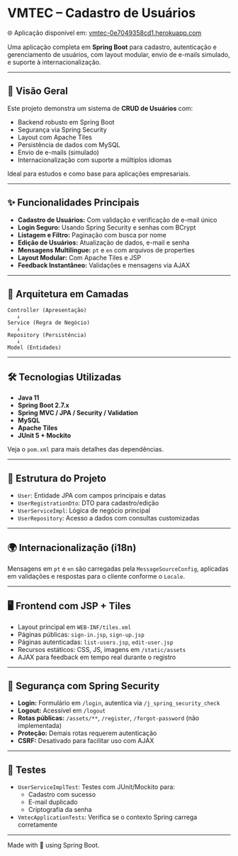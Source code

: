 # VMTEC – Cadastro de Usuários

🌐 Aplicação disponível em: [vmtec-0e7049358cd1.herokuapp.com](https://vmtec-0e7049358cd1.herokuapp.com/)

Uma aplicação completa em **Spring Boot** para cadastro, autenticação e gerenciamento de usuários, com layout modular, envio de e-mails simulado, e suporte à internacionalização.

---

## 🚀 Visão Geral

Este projeto demonstra um sistema de **CRUD de Usuários** com:

- Backend robusto em Spring Boot
- Segurança via Spring Security
- Layout com Apache Tiles
- Persistência de dados com MySQL
- Envio de e-mails (simulado)
- Internacionalização com suporte a múltiplos idiomas

Ideal para estudos e como base para aplicações empresariais.

---

## ✨ Funcionalidades Principais

- **Cadastro de Usuários:** Com validação e verificação de e-mail único
- **Login Seguro:** Usando Spring Security e senhas com BCrypt
- **Listagem e Filtro:** Paginação com busca por nome
- **Edição de Usuários:** Atualização de dados, e-mail e senha
- **Mensagens Multilíngue:** `pt` e `en` com arquivos de properties
- **Layout Modular:** Com Apache Tiles e JSP
- **Feedback Instantâneo:** Validações e mensagens via AJAX

---

## 🧠 Arquitetura em Camadas

```
Controller (Apresentação)
   ↓
Service (Regra de Negócio)
   ↓
Repository (Persistência)
   ↓
Model (Entidades)
```

---

## 🛠️ Tecnologias Utilizadas

- **Java 11**
- **Spring Boot 2.7.x**
- **Spring MVC / JPA / Security / Validation**
- **MySQL**
- **Apache Tiles**
- **JUnit 5 + Mockito**

Veja o `pom.xml` para mais detalhes das dependências.

---

## 📁 Estrutura do Projeto

- `User`: Entidade JPA com campos principais e datas
- `UserRegistrationDto`: DTO para cadastro/edição
- `UserServiceImpl`: Lógica de negócio principal
- `UserRepository`: Acesso a dados com consultas customizadas

---

## 🌍 Internacionalização (i18n)

Mensagens em `pt` e `en` são carregadas pela `MessageSourceConfig`, aplicadas em validações e respostas para o cliente conforme o `Locale`.

---

## 🖥️ Frontend com JSP + Tiles

- Layout principal em `WEB-INF/tiles.xml`
- Páginas públicas: `sign-in.jsp`, `sign-up.jsp`
- Páginas autenticadas: `list-users.jsp`, `edit-user.jsp`
- Recursos estáticos: CSS, JS, imagens em `/static/assets`
- AJAX para feedback em tempo real durante o registro

---

## 🔐 Segurança com Spring Security

- **Login:** Formulário em `/login`, autentica via `/j_spring_security_check`
- **Logout:** Acessível em `/logout`
- **Rotas públicas:** `/assets/**`, `/register`, `/forgot-password` (não implementada)
- **Proteção:** Demais rotas requerem autenticação
- **CSRF:** Desativado para facilitar uso com AJAX

---

## 🧪 Testes

- `UserServiceImplTest`: Testes com JUnit/Mockito para:
  - Cadastro com sucesso
  - E-mail duplicado
  - Criptografia da senha
- `VmtecApplicationTests`: Verifica se o contexto Spring carrega corretamente

---

Made with 💚 using Spring Boot.
